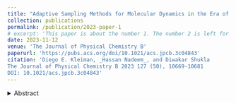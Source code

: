 ```yaml
---
title: "Adaptive Sampling Methods for Molecular Dynamics in the Era of Machine Learning"
collection: publications
permalink: /publication/2023-paper-1
# excerpt: 'This paper is about the number 1. The number 2 is left for future work.'
date: 2023-11-12
venue: 'The Journal of Physical Chemistry B'
paperurl: 'https://pubs.acs.org/doi/10.1021/acs.jpcb.3c04843'
citation: 'Diego E. Kleiman, _Hassan Nadeem_, and Diwakar Shukla
The Journal of Physical Chemistry B 2023 127 (50), 10669-10681
DOI: 10.1021/acs.jpcb.3c04843'
---
```

<details>
    <summary> Abstract </summary>
Molecular dynamics (MD) simulations are fundamental computational tools for the study of proteins and their free energy landscapes. However, sampling protein conformational changes through MD simulations is challenging due to the relatively long time scales of these processes. Many enhanced sampling approaches have emerged to tackle this problem, including biased sampling and path-sampling methods. In this Perspective, we focus on adaptive sampling algorithms. These techniques differ from other approaches because the thermodynamic ensemble is preserved and the sampling is enhanced solely by restarting MD trajectories at particularly chosen seeds rather than introducing biasing forces. We begin our treatment with an overview of theoretically transparent methods, where we discuss principles and guidelines for adaptive sampling. Then, we present a brief summary of select methods that have been applied to realistic systems in the past. Finally, we discuss recent advances in adaptive sampling methodology powered by deep learning techniques, as well as their shortcomings.
</details>

